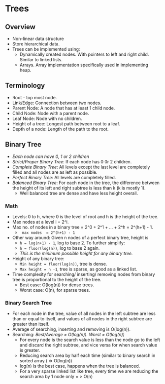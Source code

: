 # Trees

## Overview
- Non-linear data structure
- Store hierarchical data.
- Trees can be implemented using: 
    - Dynamically created nodes. With pointers to left and right child. Similar to linked lists.
    - Arrays. Array implementation specifically used in implementing heap.

## Terminology
- Root - top most node.
- Link/Edge: Connection between two nodes.
- Parent Node: A node that has at least 1 child node.
- Child Node: Node with a parent node.
- Leaf Node: Node with no children.
- Height of a tree: Longest path between root to a leaf. 
- Depth of a node: Length of the path to the root.

## Binary Tree
- _Each node can have 0, 1 or 2 children_
- _Strict/Proper Binary Tree_: If each node has 0 0r 2 children.
- _Complete Binary Tree_: All levels except the last level are completely filled and all nodes are as left as possible. 
- _Perfect Binary Tree_: All levels are completely filled.
- _Balanced Binary Tree_: For each node in the tree, the difference between the height of its left and right subtree is less than k (k is mostly 1).
    - Well balanced tree are dense and have less height overall.
### Math
- Levels: 0 to h, where 0 is the level of root and h is the height of the tree.
- Max nodes at a level i = 2^i.
- Max no. of nodes in a binary tree = 2^0 + 2^1 + ... + 2^h = 2^(h+1) - 1.
    - ` max nodes  = 2^(h+1) - 1`
- Other way around: Given n nodes of a perfect binary tree, height is
    - `h = log(n+1) - 1`, log to base 2. To further simplify:
    - `h = floor(log(n))`, log to base 2 again.
    - _This is the minimum possible height for  any binary tree._
- Height of any binary tree:
    - `Min height = floor(log(n))`, tree is dense.
    - `Max height = n -1`, tree is sparse, as good as a linked list.
- Time complexity for searching/ inserting/ removing nodes from binary tree  is proportional to the height of the tree.
    - Best case: O(log(n)) for dense trees.
    - Worst case: O(n), for sparse trees.

### Binary Search Tree
- For each node in the tree, value of all nodes in the left subtree are less than or equal to itself, and values of all nodes in the right subtree are greater than itself.
- Average of searching, inserting and removing is O(log(n)).
- Searching: _Best/Average = O(log(n)). Worst = O(log(n))_
    - For every node is the search value is less than the node go to the left and discard the right subtree, and vice versa for when search value is greater. 
    - Reducing search area by half each time (similar to binary search in sorted array.) => O(log(n))
    - log(n) is the best case, happens when the tree is balanced. 
    - For a very sparse linked list like tree, every time we are reducing the search area by 1 node only = > O(n)







